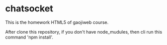 # chatsocket

This is the homework HTML5 of gaojiweb course.

After clone this repository, if you don't have node_mudules, then cli run this command 'npm install'.